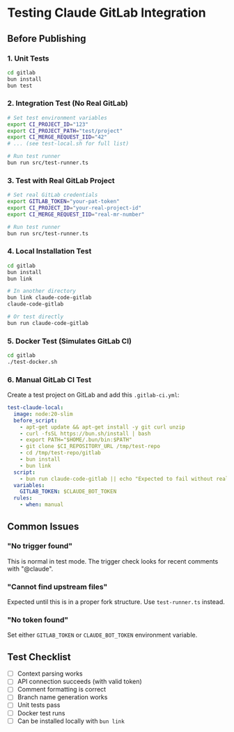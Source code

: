 # Testing Claude GitLab Integration

## Before Publishing

### 1. Unit Tests
```bash
cd gitlab
bun install
bun test
```

### 2. Integration Test (No Real GitLab)
```bash
# Set test environment variables
export CI_PROJECT_ID="123"
export CI_PROJECT_PATH="test/project"
export CI_MERGE_REQUEST_IID="42"
# ... (see test-local.sh for full list)

# Run test runner
bun run src/test-runner.ts
```

### 3. Test with Real GitLab Project
```bash
# Set real GitLab credentials
export GITLAB_TOKEN="your-pat-token"
export CI_PROJECT_ID="your-real-project-id"
export CI_MERGE_REQUEST_IID="real-mr-number"

# Run test runner
bun run src/test-runner.ts
```

### 4. Local Installation Test
```bash
cd gitlab
bun install
bun link

# In another directory
bun link claude-code-gitlab
claude-code-gitlab

# Or test directly
bun run claude-code-gitlab
```

### 5. Docker Test (Simulates GitLab CI)
```bash
cd gitlab
./test-docker.sh
```

### 6. Manual GitLab CI Test

Create a test project on GitLab and add this `.gitlab-ci.yml`:

```yaml
test-claude-local:
  image: node:20-slim
  before_script:
    - apt-get update && apt-get install -y git curl unzip
    - curl -fsSL https://bun.sh/install | bash
    - export PATH="$HOME/.bun/bin:$PATH"
    - git clone $CI_REPOSITORY_URL /tmp/test-repo
    - cd /tmp/test-repo/gitlab
    - bun install
    - bun link
  script:
    - bun run claude-code-gitlab || echo "Expected to fail without real MR"
  variables:
    GITLAB_TOKEN: $CLAUDE_BOT_TOKEN
  rules:
    - when: manual
```

## Common Issues

### "No trigger found"
This is normal in test mode. The trigger check looks for recent comments with "@claude".

### "Cannot find upstream files"
Expected until this is in a proper fork structure. Use `test-runner.ts` instead.

### "No token found"
Set either `GITLAB_TOKEN` or `CLAUDE_BOT_TOKEN` environment variable.

## Test Checklist

- [ ] Context parsing works
- [ ] API connection succeeds (with valid token)
- [ ] Comment formatting is correct
- [ ] Branch name generation works
- [ ] Unit tests pass
- [ ] Docker test runs
- [ ] Can be installed locally with `bun link`